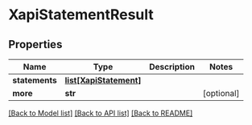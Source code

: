 # XapiStatementResult

## Properties
Name | Type | Description | Notes
------------ | ------------- | ------------- | -------------
**statements** | [**list[XapiStatement]**](XapiStatement.md) |  | 
**more** | **str** |  | [optional] 

[[Back to Model list]](../README.md#documentation-for-models) [[Back to API list]](../README.md#documentation-for-api-endpoints) [[Back to README]](../README.md)


